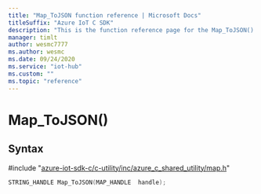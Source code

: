 ```yaml
---                             
title: "Map_ToJSON function reference | Microsoft Docs" 
titleSuffix: "Azure IoT C SDK"            
description: "This is the function reference page for the Map_ToJSON() function in the Azure IoT C SDK. This SDK is used with Azure IoT Hub and Azure IoT Hub Device Provisioning Service"            
manager: timlt                 
author: wesmc7777              
ms.author: wesmc               
ms.date: 09/24/2020                    
ms.service: "iot-hub"             
ms.custom: ""                
ms.topic: "reference"        
---                            
```


# Map_ToJSON()

## Syntax

\#include "[azure-iot-sdk-c/c-utility/inc/azure_c_shared_utility/map.h](../map-h.md)"  
```C
STRING_HANDLE Map_ToJSON(MAP_HANDLE  handle);
```

